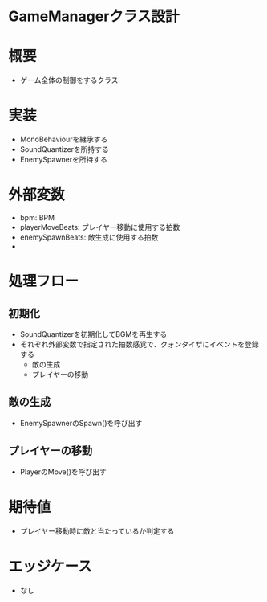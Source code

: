 # GameManagerクラス設計

# 概要
- ゲーム全体の制御をするクラス

# 実装
- MonoBehaviourを継承する
- SoundQuantizerを所持する
- EnemySpawnerを所持する

# 外部変数
- bpm: BPM
- playerMoveBeats: プレイヤー移動に使用する拍数
- enemySpawnBeats: 敵生成に使用する拍数
- 

# 処理フロー
## 初期化
- SoundQuantizerを初期化してBGMを再生する
- それぞれ外部変数で指定された拍数感覚で、クォンタイザにイベントを登録する
	- 敵の生成
	- プレイヤーの移動

## 敵の生成
- EnemySpawnerのSpawn()を呼び出す

## プレイヤーの移動
- PlayerのMove()を呼び出す

# 期待値
- プレイヤー移動時に敵と当たっているか判定する

# エッジケース
- なし
